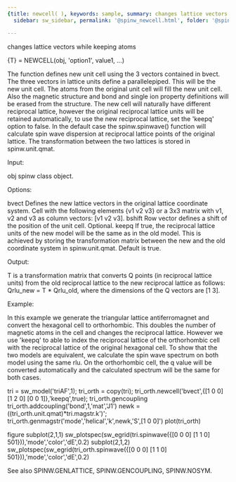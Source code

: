 ```yaml
---
{title: newcell( ), keywords: sample, summary: changes lattice vectors while keeping atoms,
  sidebar: sw_sidebar, permalink: '@spinw_newcell.html', folder: '@spinw', mathjax: 'true'}

---
```

  changes lattice vectors while keeping atoms
 
  {T} = NEWCELL(obj, 'option1', value1, ...)
 
  The function defines new unit cell using the 3 vectors contained in
  bvect. The three vectors in lattice units define a parallelepiped. This
  will be the new unit cell. The atoms from the original unit cell will
  fill the new unit cell. Also the magnetic structure and bond and single
  ion property definitions will be erased from the structure. The new cell
  will naturally have different reciprocal lattice, however the original
  reciprocal lattice units will be retained automatically, to use the new
  reciprocal lattice, set the 'keepq' option to false. In the default case
  the spinw.spinwave() function will calculate spin wave dispersion at
  reciprocal lattice points of the original lattice. The transformation
  between the two lattices is stored in spinw.unit.qmat.
 
  Input:
 
  obj       spinw class object.
 
  Options:
 
  bvect     Defines the new lattice vectors in the original lattice
            coordinate system. Cell with the following elements
            {v1 v2 v3} or a 3x3 matrix with v1, v2 and v3 as column
            vectors: [v1 v2 v3].
  bshift    Row vector defines a shift of the position of the unit cell.
            Optional.
  keepq     If true, the reciprocal lattice units of the new model will be
            the same as in the old model. This is achieved by storing the
            transformation matrix between the new and the old coordinate
            system in spinw.unit.qmat. Default is true.
 
  Output:
 
  T     is a transformation matrix that converts Q points (in reciprocal
        lattice units) from the old reciprocal lattice to the new
        reciprocal lattice as follows:
            Qrlu_new = T * Qrlu_old,
        where the dimensions of the Q vectors are [1 3].
 
  Example:
 
  In this example we generate the triangular lattice antiferromagnet and
  convert the hexagonal cell to orthorhombic. This doubles the number of
  magnetic atoms in the cell and changes the reciprocal lattice. However we
  use 'keepq' to able to index the reciprocal lattice of the orthorhombic
  cell with the reciprocal lattice of the original hexagonal cell. To show
  that the two models are equivalent, we calculate the spin wave spectrum
  on both model using the same rlu. On the orthorhombic cell, the q value
  will be converted automatically and the calculated spectrum will be the
  same for both cases.
 
  tri = sw_model('triAF',1);
  tri_orth = copy(tri);
  tri_orth.newcell('bvect',{[1 0 0] [1 2 0] [0 0 1]},'keepq',true);
  tri_orth.gencoupling
  tri_orth.addcoupling('bond',1,'mat','J1')
  newk = ((tri_orth.unit.qmat)*tri.magstr.k')';
  tri_orth.genmagstr('mode','helical','k',newk,'S',[1 0 0]')
  plot(tri_orth)
  
  figure
  subplot(2,1,1)
  sw_plotspec(sw_egrid(tri.spinwave({[0 0 0] [1 1 0] 501})),'mode','color','dE',0.2)
  subplot(2,1,2)
  sw_plotspec(sw_egrid(tri_orth.spinwave({[0 0 0] [1 1 0] 501})),'mode','color','dE',0.2)
 
 
  See also SPINW.GENLATTICE, SPINW.GENCOUPLING, SPINW.NOSYM.
 

